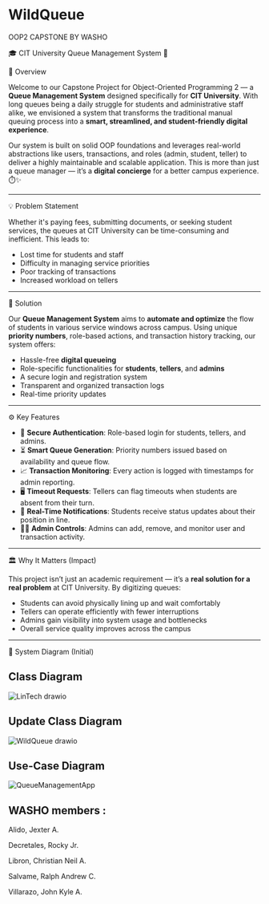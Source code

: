 # WildQueue
OOP2 CAPSTONE BY WASHO 

🎓 CIT University Queue Management System 📲

📌 Overview

Welcome to our Capstone Project for Object-Oriented Programming 2 — a **Queue Management System** designed specifically for **CIT University**. With long queues being a daily struggle for students and administrative staff alike, we envisioned a system that transforms the traditional manual queuing process into a **smart, streamlined, and student-friendly digital experience**.

Our system is built on solid OOP foundations and leverages real-world abstractions like users, transactions, and roles (admin, student, teller) to deliver a highly maintainable and scalable application. This is more than just a queue manager — it’s a **digital concierge** for a better campus experience. ⏱️✨

----------------------------------------------------------------------------------

💡 Problem Statement

Whether it's paying fees, submitting documents, or seeking student services, the queues at CIT University can be time-consuming and inefficient. This leads to:
- Lost time for students and staff
- Difficulty in managing service priorities
- Poor tracking of transactions
- Increased workload on tellers

----------------------------------------------------------------------------------

🚀 Solution

Our **Queue Management System** aims to **automate and optimize** the flow of students in various service windows across campus. Using unique **priority numbers**, role-based actions, and transaction history tracking, our system offers:
- Hassle-free **digital queueing**
- Role-specific functionalities for **students**, **tellers**, and **admins**
- A secure login and registration system
- Transparent and organized transaction logs
- Real-time priority updates

----------------------------------------------------------------------------------

⚙️ Key Features

- 🔐 **Secure Authentication**: Role-based login for students, tellers, and admins.
- ⏳ **Smart Queue Generation**: Priority numbers issued based on availability and queue flow.
- 📈 **Transaction Monitoring**: Every action is logged with timestamps for admin reporting.
- 🖥️ **Timeout Requests**: Tellers can flag timeouts when students are absent from their turn.
- 🧾 **Real-Time Notifications**: Students receive status updates about their position in line.
- 🧑‍💼 **Admin Controls**: Admins can add, remove, and monitor user and transaction activity.

----------------------------------------------------------------------------------

🏛️ Why It Matters (Impact)

This project isn’t just an academic requirement — it’s a **real solution for a real problem** at CIT University. By digitizing queues:
- Students can avoid physically lining up and wait comfortably
- Tellers can operate efficiently with fewer interruptions
- Admins gain visibility into system usage and bottlenecks
- Overall service quality improves across the campus

----------------------------------------------------------------------------------

📸 System Diagram (Initial)


Class Diagram
----------------------------------------------------------------------------------
![LinTech drawio](https://github.com/user-attachments/assets/81a437de-230b-4d8f-b3ce-43830022725e)

Update Class Diagram
----------------------------------------------------------------------------------
![WildQueue drawio](https://github.com/user-attachments/assets/ad7109b0-4c7b-421d-bd79-13780a733342)


Use-Case Diagram
----------------------------------------------------------------------------------
![QueueManagementApp](https://github.com/user-attachments/assets/ac7f5232-67a5-4a32-845e-d80dcfa9c891)




WASHO members :
----------------------------------------------------------------------------------

Alido, Jexter A.

Decretales, Rocky Jr.

Libron, Christian Neil A.

Salvame, Ralph Andrew C.

Villarazo, John Kyle A.



